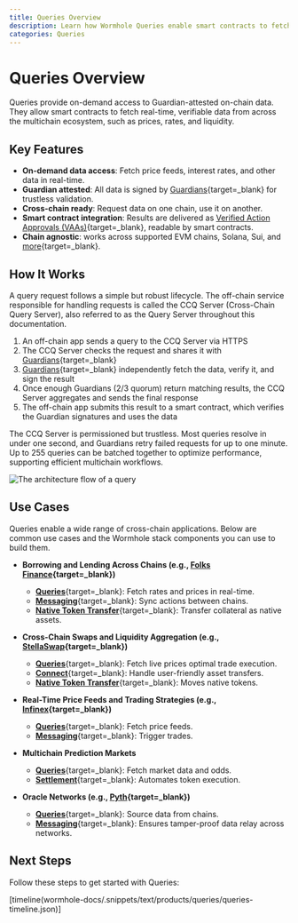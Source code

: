 ```yaml
---
title: Queries Overview
description: Learn how Wormhole Queries enable smart contracts to fetch real-time, Guardian-verified data across multiple blockchains.
categories: Queries
---
```


# Queries Overview 

Queries provide on-demand access to Guardian-attested on-chain data. They allow smart contracts to fetch real-time, verifiable data from across the multichain ecosystem, such as prices, rates, and liquidity.

## Key Features

- **On-demand data access**: Fetch price feeds, interest rates, and other data in real-time.
- **Guardian attested**: All data is signed by [Guardians](/docs/protocol/infrastructure/guardians/){target=\_blank} for trustless validation.
- **Cross-chain ready**: Request data on one chain, use it on another.
- **Smart contract integration**: Results are delivered as [Verified Action Approvals (VAAs)](/docs/protocol/infrastructure/vaas/){target=\_blank}, readable by smart contracts.
- **Chain agnostic**: works across supported EVM chains, Solana, Sui, and [more](/docs/products/queries/reference/supported-networks/){target=\_blank}.

## How It Works

A query request follows a simple but robust lifecycle. The off-chain service responsible for handling requests is called the CCQ Server (Cross-Chain Query Server), also referred to as the Query Server throughout this documentation.

1. An off-chain app sends a query to the CCQ Server via HTTPS
2. The CCQ Server checks the request and shares it with [Guardians](/docs/protocol/infrastructure/guardians/){target=\_blank}
3. [Guardians](/docs/protocol/infrastructure/guardians/){target=\_blank} independently fetch the data, verify it, and sign the result
4. Once enough Guardians (2/3 quorum) return matching results, the CCQ Server aggregates and sends the final response
5. The off-chain app submits this result to a smart contract, which verifies the Guardian signatures and uses the data

The CCQ Server is permissioned but trustless. Most queries resolve in under one second, and Guardians retry failed requests for up to one minute. Up to 255 queries can be batched together to optimize performance, supporting efficient multichain workflows.

![The architecture flow of a query](/docs/images/products/queries/overview/overview-1.webp)

## Use Cases

Queries enable a wide range of cross-chain applications. Below are common use cases and the Wormhole stack components you can use to build them.

- **Borrowing and Lending Across Chains (e.g., [Folks Finance](https://wormhole.com/case-studies/folks-finance){target=\_blank})**

    - [**Queries**](/docs/products/queries/get-started/){target=\_blank}: Fetch rates and prices in real-time.
    - [**Messaging**](/docs/products/messaging/overview/){target=\_blank}: Sync actions between chains.
    - [**Native Token Transfer**](/docs/products/native-token-transfers/overview/){target=\_blank}: Transfer collateral as native assets.

- **Cross-Chain Swaps and Liquidity Aggregation (e.g., [StellaSwap](https://app.stellaswap.com/exchange/swap){target=\_blank})**

    - [**Queries**](/docs/products/queries/get-started/){target=\_blank}: Fetch live prices optimal trade execution.
    - [**Connect**](/docs/products/connect/overview/){target=\_blank}: Handle user-friendly asset transfers.
    - [**Native Token Transfer**](/docs/products/native-token-transfers/overview/){target=\_blank}: Moves native tokens.

- **Real-Time Price Feeds and Trading Strategies (e.g., [Infinex](https://wormhole.com/case-studies/infinex){target=\_blank})**

    - [**Queries**](/docs/products/queries/get-started/){target=\_blank}: Fetch price feeds.
    - [**Messaging**](/docs/products/messaging/overview/){target=\_blank}: Trigger trades.

- **Multichain Prediction Markets**

    - [**Queries**](/docs/products/queries/get-started/){target=\_blank}: Fetch market data and odds.
    - [**Settlement**](/docs/products/settlement/overview/){target=\_blank}: Automates token execution.

- **Oracle Networks (e.g., [Pyth](https://wormhole.com/case-studies/pyth){target=\_blank})**

    - [**Queries**](/docs/products/queries/get-started/){target=\_blank}: Source data from chains.
    - [**Messaging**](/docs/products/messaging/overview/){target=\_blank}: Ensures tamper-proof data relay across networks.

## Next Steps

Follow these steps to get started with Queries:

[timeline(wormhole-docs/.snippets/text/products/queries/queries-timeline.json)]
